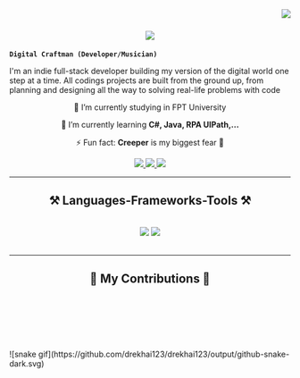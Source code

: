 <img align="right" src="https://visitor-badge.laobi.icu/badge?page_id=drekhai123.drekhai123" />

<h1 align="center">
    <img src="https://readme-typing-svg.herokuapp.com/?font=Righteous&size=35&center=true&vCenter=true&width=500&height=70&duration=4000&lines=Hi+There!+👋;+I'm+Dre+Kai!;" />
</h1>

**`Digital Craftman (Developer/Musician)`**

I'm an indie full-stack developer building my version of the digital world one step at a time. All codings projects are built from the ground up, from planning and designing all the way to solving real-life problems with code


<div align="center">
  
🔭 I’m currently studying in FPT University <br/>

🌱 I’m currently learning **C#, Java, RPA UIPath,...** <br/>

⚡ Fun fact: **Creeper** is my biggest fear 🤡 <br/>

</div>

<div align="center"> 
  <a href="mailto:khai.lumberjack@gmail.com">
    <img src="https://img.shields.io/badge/Gmail-333333?style=for-the-badge&logo=gmail&logoColor=red" />
  </a>
  <a href="https://www.linkedin.com/in/doan-tuan-khai-8423a2234/" target="_blank">
    <img src="https://img.shields.io/badge/LinkedIn-0077B5?style=for-the-badge&logo=linkedin&logoColor=white" target="_blank" />
  </a>
  <a href="https://github.com/drekhai123" target="_blank">
     <img src="https://img.shields.io/badge/Portfolio-FF5722?style=for-the-badge&logo=todoist&logoColor=white" target="_blank" /> <!-- sqlite, safari, google-chrome are other good icon options -->
  </a>
</div>

<hr/>

<h2 align="center">⚒️ Languages-Frameworks-Tools ⚒️</h2>
<br/>
<div align="center">
    <img src="https://skillicons.dev/icons?i=react,bootstrap,mui,html,css,vscode,github,figma,tailwind,git,r" />
    <img src="https://skillicons.dev/icons?i=nodejs,python,javascript,typescript,express,firebase,mongodb,c,java,nextjs,mysql,flask" /><br>
</div>

<br/>
<hr/>

<div align="center">
  <h2>🐍 My Contributions 🐍</h2>
  <br>
<!--   <img alt="snake eating my contributions" src="https://raw.githubusercontent.com/salesp07/salesp07/output/github-contribution-grid-snake.svg" />
     -->

  <br/><br/><br/>
</div>
  ![snake gif](https://github.com/drekhai123/drekhai123/output/github-snake-dark.svg)

